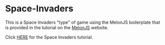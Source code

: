 # Space-Invaders

This is a Space Invaders "type" of game using the MelonJS boilerplate that is provided in the tutorial on the [MelonJS](melonjs.org) website.

Click [HERE](http://melonjs.github.io/tutorial-space-invaders/) for the Space Invaders tutorial.
